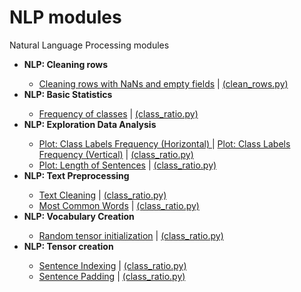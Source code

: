 # NLP modules
Natural Language Processing modules


<ul>
<li><b>NLP: Cleaning rows</b></li>
<ul>
<li><a href="https://github.com/stratosm/NLP_modules/blob/master/Notebooks/NLP%20modules%20clean%20rows.ipynb">Cleaning rows with NaNs and empty fields</a> | <a href="https://github.com/stratosm/NLP_modules/blob/master/src/clean_rows.py">(clean_rows.py)</a> </li>
</ul>
<li><b>NLP: Basic Statistics  </b></li>
<ul>
<li><a href="https://github.com/stratosm/NLP_modules/blob/master/NLP%20Modules%20-%20Ratio%20of%20Class%20Labels.ipynb">Frequency of classes</a> | <a href="https://github.com/stratosm/NLP_modules/blob/master/class_ratio.py">(class_ratio.py)</a> </li>
</ul>
<li><b>NLP: Exploration Data Analysis</b></li>
<ul>
<li><a href="https://github.com/stratosm/NLP_modules/blob/master/Notebooks/NLP%20modules%20EDA%20class%20plot.ipynb">Plot: Class Labels Frequency (Horizontal) </a> | <a href="https://github.com/stratosm/NLP_modules/blob/master/Notebooks/NLP%20Modules%20Vertical%20class%20labels.ipynb">Plot: Class Labels Frequency (Vertical)</a> | <a href="https://github.com/stratosm/NLP_modules/blob/master/src/class_plot.py">(class_ratio.py)</a></li>
<li><a href="https://github.com/stratosm/NLP_modules/blob/master/Notebooks/Sentence%20Lengths.ipynb">Plot: Length of Sentences</a> | <a href=" ">(class_ratio.py)</a></li>
</ul>
<li><b>NLP: Text Preprocessing</b></li>
<ul>
<li><a href="https://github.com/stratosm/PyTorch/blob/master/1.%20Tensor%20Creation%20Random%20Initialization.ipynb">Text Cleaning</a> | <a href="https://github.com/stratosm/NLP_modules/blob/master/class_ratio.py">(class_ratio.py)</a></li>
<li><a href="https://github.com/stratosm/PyTorch/blob/master/Special%20constructors.ipynb">Most Common Words</a> | <a href="https://github.com/stratosm/NLP_modules/blob/master/class_ratio.py">(class_ratio.py)</a></li>
</ul>
<li><b>NLP: Vocabulary Creation</b></li>
<ul>
<li><a href="https://github.com/stratosm/PyTorch/blob/master/1.%20Tensor%20Creation%20Random%20Initialization.ipynb">Random tensor initialization</a> | <a href="https://github.com/stratosm/NLP_modules/blob/master/class_ratio.py">(class_ratio.py)</a></li>
</ul>
<li><b>NLP: Tensor creation</b></li>
<ul>
<li><a href="https://github.com/stratosm/PyTorch/blob/master/1.%20Tensor%20Creation%20Random%20Initialization.ipynb">Sentence Indexing</a> | <a href="https://github.com/stratosm/NLP_modules/blob/master/class_ratio.py">(class_ratio.py)</a></li>
<li><a href="https://github.com/stratosm/PyTorch/blob/master/Special%20constructors.ipynb">Sentence Padding</a> | <a href="https://github.com/stratosm/NLP_modules/blob/master/class_ratio.py">(class_ratio.py)</a></li>
</ul>

